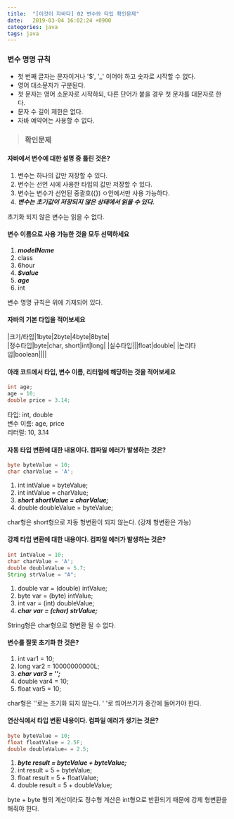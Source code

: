 ```yaml
---
title:  "[이것이 자바다] 02 변수와 타입 확인문제"
date:   2019-03-04 16:02:24 +0900
categories: java
tags: java
---
```


### 변수 명명 규칙

- 첫 번째 글자는 문자이거나 '$', '_' 이어야 하고 숫자로 시작할 수 없다.
- 영어 대소문자가 구분된다.
- 첫 문자는 영어 소문자로 시작하되, 다른 단어가 붙을 경우 첫 문자를 대문자로 한다. 
- 문자 수 길이 제한은 없다.
- 자바 예약어는 사용할 수 없다.

> ### 확인문제

#### 자바에서 변수에 대한 설명 중 틀린 것은?

1. 변수는 하나의 값만 저장할 수 있다.
2. 변수는 선언 시에 사용한 타입의 값만 저장할 수 있다.
3. 변수는 변수가 선언된 중괄호({}) ㅇ안에서만 사용 가능하다.
4. _**변수는 초기값이 저장되지 않은 상태에서 읽을 수 있다.**_
  
초기화 되지 않은 변수는 읽을 수 없다.   
  
#### 변수 이름으로 사용 가능한 것을 모두 선택하세요

1. _**modelName**_
2. class
3. 6hour
4. _**$value**_
5. _**age**_
6. int

변수 명명 규칙은 위에 기재되어 있다.  
  
#### 자바의 기본 타입을 적어보세요

|크기/타입|1byte|2byte|4byte|8byte|  
|정수타입|byte|char, short|int|long|
|실수타입|||float|double|
|논리타입|boolean||||

#### 아래 코드에서 타입, 변수 이름, 리터럴에 해당하는 것을 적어보세요

```java
int age;
age = 10;
double price = 3.14;
```

타입: int, double  
변수 이름: age, price  
리터럴: 10, 3.14  
  
#### 자동 타입 변환에 대한 내용이다. 컴파일 에러가 발생하는 것은?

```java
byte byteValue = 10;
char charValue = 'A';
```

1. int intValue = byteValue;
2. int intValue = charValue;
3. _**short shortValue = charValue;**_
4. double doubleValue = byteValue;

char형은 short형으로 자동 형변환이 되지 않는다. (강제 형변환은 가능)

#### 강제 타입 변환에 대한 내용이다. 컴파일 에러가 발생하는 것은?

```java
int intValue = 10;
char charValue = 'A';
double doubleValue = 5.7;
String strValue = "A";
```

1. double var = (double) intValue;
2. byte var = (byte) intValue;
3. int var = (int) doubleValue;
4. _**char var = (char) strValue;**_

String형은 char형으로 형변환 될 수 없다.

#### 변수를 잘못 초기화 한 것은?

1. int var1 = 10;
2. long var2 = 10000000000L;
3. _**char var3 = '';**_
4. double var4 = 10;
5. float var5 = 10;

char형은 ''로는 초기화 되지 않는다. ' '로 띄어쓰기가 중간에 들어가야 한다.  

#### 연산식에서 타입 변환 내용이다. 컴파일 에러가 생기는 것은?

```java
byte byteValue = 10;
float floatValue = 2.5F;
double doubleValue= = 2.5;
```

1. _**byte result = byteValue + byteValue;**_
2. int result = 5 + byteValue;
3. float result = 5 + floatValue;
4. double result = 5 + doubleValue;
  
byte + byte 형의 계산이라도 정수형 계산은 int형으로 반환되기 때문에 강제 형변환을 해줘야 한다.  